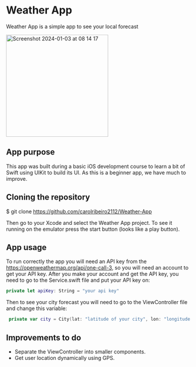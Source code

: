 # Weather App
Weather App is a simple app to see your local forecast

<img width="278" alt="Screenshot 2024-01-03 at 08 14 17" src="https://github.com/carolribeiro2112/Weather-App/assets/65139655/1524a2cc-97d7-499f-926d-b39fab7f2902">


## App purpose
This app was built during a basic iOS development course to learn a bit of Swift using UIKit to build its UI.
As this is a beginner app, we have much to improve.

## Cloning the repository
$ git clone https://github.com/carolribeiro2112/Weather-App

Then go to your Xcode and select the Weather App project. To see it running on the emulator press the start button (looks like a play button).

## App usage 
To run correctly the app you will need an API key from the https://openweathermap.org/api/one-call-3, so you will need an account to get your API key.
After you make your account and get the API key, you need to go to the Service.swift file and put your API key on:
```swift
private let apiKey: String = "your api key"
```
Then to see your city forecast you will need to go to the ViewController file and change this variable: 
```swift
 private var city = City(lat: "latitude of your city", lon: "longitude of your city", name: "Your city name")
```
## Improvements to do
- Separate the ViewController into smaller components.
- Get user location dynamically using GPS.

